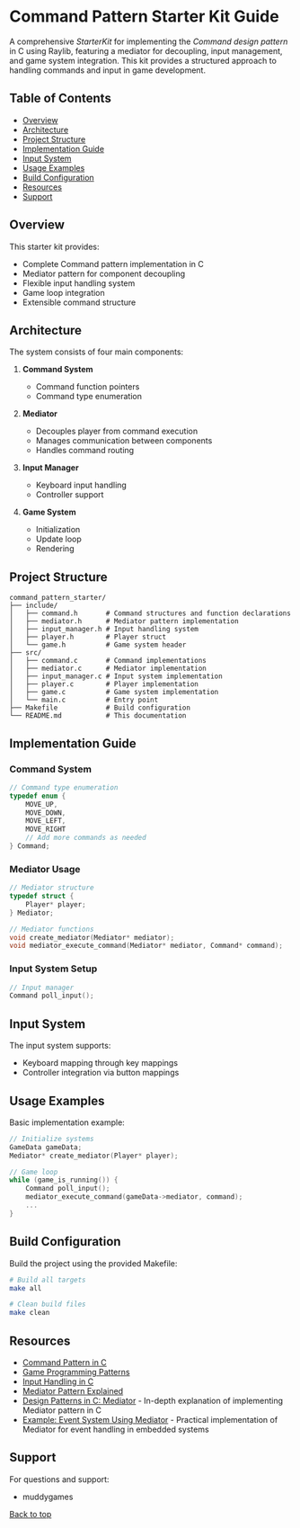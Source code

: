 # Command Pattern Starter Kit Guide <a name="command-pattern-guide"></a>

A comprehensive *StarterKit* for implementing the *Command design pattern* in C using Raylib, featuring a mediator for decoupling, input management, and game system integration. This kit provides a structured approach to handling commands and input in game development.

## Table of Contents
- [Overview](#overview)
- [Architecture](#architecture)
- [Project Structure](#project-structure)
- [Implementation Guide](#implementation-guide)
- [Input System](#input-system)
- [Usage Examples](#usage-examples)
- [Build Configuration](#build-configuration)
- [Resources](#resources)
- [Support](#support)

## Overview <a name="overview"></a>
This starter kit provides:
- Complete Command pattern implementation in C
- Mediator pattern for component decoupling
- Flexible input handling system
- Game loop integration
- Extensible command structure

## Architecture <a name="architecture"></a>
The system consists of four main components:

1. **Command System**

	- Command function pointers
	- Command type enumeration

2. **Mediator**

	- Decouples player from command execution
	- Manages communication between components
	- Handles command routing

3. **Input Manager**

	- Keyboard input handling
	- Controller support

4. **Game System**

	- Initialization
	- Update loop
	- Rendering

## Project Structure <a name="project-structure"></a>

```
command_pattern_starter/
├── include/
│   ├── command.h       # Command structures and function declarations
│   ├── mediator.h      # Mediator pattern implementation
│   ├── input_manager.h # Input handling system
│   ├── player.h        # Player struct
│   └── game.h          # Game system header
├── src/
│   ├── command.c       # Command implementations
│   ├── mediator.c      # Mediator implementation
│   ├── input_manager.c # Input system implementation
│   ├── player.c        # Player implementation
│   ├── game.c          # Game system implementation
│   └── main.c          # Entry point
├── Makefile            # Build configuration
└── README.md           # This documentation
```

## Implementation Guide <a name="implementation-guide"></a>

### Command System
```c
// Command type enumeration
typedef enum {
    MOVE_UP,
    MOVE_DOWN,
    MOVE_LEFT,
    MOVE_RIGHT
    // Add more commands as needed
} Command;
```

### Mediator Usage
```c
// Mediator structure
typedef struct {
    Player* player;
} Mediator;

// Mediator functions
void create_mediator(Mediator* mediator);
void mediator_execute_command(Mediator* mediator, Command* command);
```

### Input System Setup
```c
// Input manager
Command poll_input();
```

## Input System <a name="input-system"></a>
The input system supports:
- Keyboard mapping through key mappings
- Controller integration via button mappings

## Usage Examples <a name="usage-examples"></a>
Basic implementation example:
```c
// Initialize systems
GameData gameData;
Mediator* create_mediator(Player* player);

// Game loop
while (game_is_running()) {
    Command poll_input();
    mediator_execute_command(gameData->mediator, command);
    ...
}
```

## Build Configuration <a name="build-configuration"></a>
Build the project using the provided Makefile:
```bash
# Build all targets
make all

# Clean build files
make clean
```

## Resources <a name="resources"></a>
- [Command Pattern in C](https://www.geeksforgeeks.org/command-pattern/)
- [Game Programming Patterns](http://gameprogrammingpatterns.com/command.html)
- [Input Handling in C](https://www.raylib.com/examples.html)
- [Mediator Pattern Explained](https://refactoring.guru/design-patterns/mediator)
- [Design Patterns in C: Mediator](https://www.codeproject.com/Articles/5274704/Design-Patterns-in-C-The-Mediator-Pattern) - In-depth explanation of implementing Mediator pattern in C
- [Example: Event System Using Mediator](https://www.embedded.com/event-handling-with-the-mediator-pattern/) - Practical implementation of Mediator for event handling in embedded systems

## Support <a name="support"></a>
For questions and support:

- muddygames

[Back to top](#command-pattern-guide)